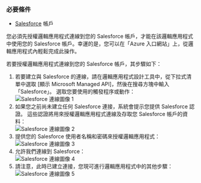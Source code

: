 ### <a name="prerequisites"></a>必要條件
* [Salesforce](https://salesforce.com) 帳戶  

您必須先授權邏輯應用程式連線到您的 Salesforce 帳戶，才能在該邏輯應用程式中使用您的 Salesforce 帳戶。幸運的是，您可以在「Azure 入口網站」上，從邏輯應用程式內輕鬆完成此操作。  

若要授權邏輯應用程式連線到您的 Salesforce 帳戶，其步驟如下：  

1. 若要建立與 Salesforce 的連線，請在邏輯應用程式設計工具中，從下拉式清單中選取 [顯示 Microsoft Managed API]，然後在搜尋方塊中輸入「Salesforce」。 選取您要使用的觸發程序或動作：  
   ![Salesforce 連線圖像 1](./media/connectors-create-api-salesforce/salesforce-1.png)  
2. 如果您之前尚未建立任何 Salesforce 連接，系統會提示您提供 Salesforce 認證。 這些認證將用來授權邏輯應用程式連線及存取您 Salesforce 帳戶的資料：  
   ![Salesforce 連線圖像 2](./media/connectors-create-api-salesforce/salesforce-2.png)  
3. 提供您的 Salesforce 使用者名稱和密碼來授權邏輯應用程式：  
   ![Salesforce 連線圖像 3](./media/connectors-create-api-salesforce/salesforce-3.png)  
4. 允許我們連線到 Salesforce：  
   ![Salesforce 連線圖像 4](./media/connectors-create-api-salesforce/salesforce-4.png)  
5. 請注意，此時已建立連接，您現可進行邏輯應用程式中的其他步驟：  
   ![Salesforce 連線圖像 5](./media/connectors-create-api-salesforce/salesforce-5.png)  

